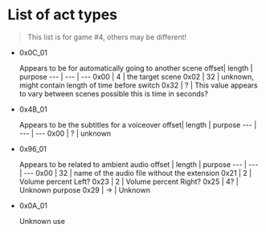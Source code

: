 # List of act types

> This list is for game #4, others may be different!

* 0x0C_01

    Appears to be for automatically going to another scene
    offset| length | purpose
    --- | --- | ---
    0x00 | 4 | the target scene
    0x02 | 32 | unknown, might contain length of time before switch
    0x32 | ? | This value appears to vary between scenes possible this is time in seconds?

* 0x4B_01

    Appears to be the subtitles for a voiceover
    offset| length | purpose
    --- | --- | ---
    0x00 | ? | unknown

* 0x96_01

    
    Appears to be related to ambient audio
    offset | length | purpose
    --- | --- | ---
    0x00 | 32 | name of the audio file without the extension
    0x21 | 2 | Volume percent Left?
    0x23 | 2 | Volume percent Right?
    0x25 | 4? | Unknown purpose 
    0x29 | -> | Unknown

* 0x0A_01

    Unknown use
